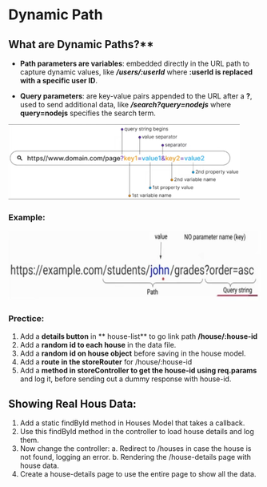 # Dynamic Path

## What are Dynamic Paths?**

* **Path parameters are variables**: embedded directly in the URL path to capture dynamic values, like ***/users/:userId*** where **:userId is replaced with a specific user ID**.

* **Query parameters**: are key-value pairs appended to the URL after a **?**, used to send additional data, like ***/search?query=nodejs*** where **query=nodejs** specifies the search term.

<img src="./dynamic-path.png" height="150px">

### Example:
<img src="./dynamic-path-example.png" height="140px">


### Prectice:

1. Add a **details button** in ** house-list** to go link path **/house/:house-id**
2. Add a **random id to each house** in the data file.
3. Add a **random id on house object** before saving in the house model.
4. Add a **route in the storeRouter** for /house/:house-id
5. Add a **method in storeController to get the house-id using req.params** and log it, before sending out a dummy response with house-id.


## Showing Real Hous Data:
1. Add a static findById method in Houses Model that takes a callback.
2. Use this findById method in the controller to load house details and log them.
3. Now change the controller:
    a. Redirect to /houses in case the house is not found, logging an error.
    b. Rendering the /house-details page with house data.
4. Create a house-details page to use the entire page to show all the data. 